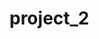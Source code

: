 # project_2


<!-- Working Example URL:
https://www.googleapis.com/books/v1/volumes?q=flowers+inauthor:keyes&92c13ca014msh69a5e7877c22b96p156eb2jsnfc551398d102 -->

<!-- API Key:
92c13ca014msh69a5e7877c22b96p156eb2jsnfc551398d102 -->
